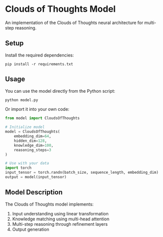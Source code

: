 # Clouds of Thoughts Model

An implementation of the Clouds of Thoughts neural architecture for multi-step reasoning.

## Setup

Install the required dependencies:

```
pip install -r requirements.txt
```

## Usage

You can use the model directly from the Python script:

```python
python model.py
```

Or import it into your own code:

```python
from model import CloudsOfThoughts

# Initialize model
model = CloudsOfThoughts(
    embedding_dim=64,
    hidden_dim=128,
    knowledge_dim=100,
    reasoning_steps=3
)

# Use with your data
import torch
input_tensor = torch.randn(batch_size, sequence_length, embedding_dim)
output = model(input_tensor)
```

## Model Description

The Clouds of Thoughts model implements:

1. Input understanding using linear transformation
2. Knowledge matching using multi-head attention
3. Multi-step reasoning through refinement layers
4. Output generation
